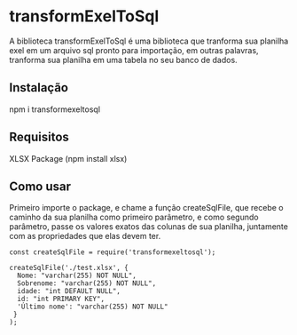 # transformExelToSql
A biblioteca transformExelToSql é uma biblioteca que tranforma sua planilha exel em um arquivo sql pronto para importação, em outras palavras, tranforma sua planilha em uma tabela no seu banco de dados.

## Instalação
 
npm i transformexeltosql

## Requisitos
XLSX Package (npm install xlsx)

## Como usar

Primeiro importe o package, e chame a função createSqlFile, que recebe o caminho da sua planilha como primeiro parâmetro, e como
segundo parâmetro, passe os valores exatos das colunas de sua planilha, juntamente com as propriedades que elas devem ter.

```node
const createSqlFile = require('transformexeltosql');

createSqlFile('./test.xlsx', {
  Nome: "varchar(255) NOT NULL",
  Sobrenome: "varchar(255) NOT NULL",
  idade: "int DEFAULT NULL",
  id: "int PRIMARY KEY",
  'Último nome': "varchar(255) NOT NULL"
 }
);

```
